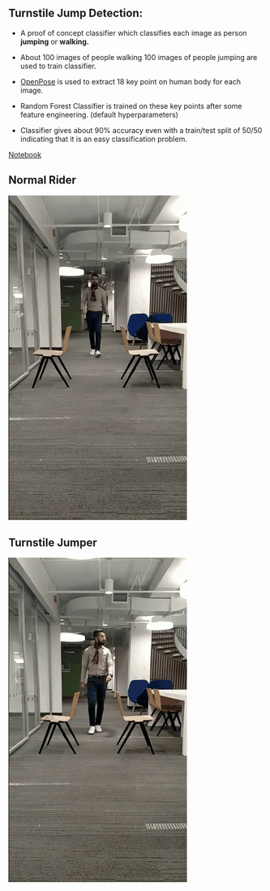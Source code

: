 ## Turnstile Jump Detection:  
- A proof of concept classifier which classifies each image as person <b>jumping</b> or <b>walking.</b>
- About 100 images of people walking 100 images of people jumping are used to train classifier.
- [OpenPose](https://github.com/CMU-Perceptual-Computing-Lab/openpose) is used to extract 18 key point on human body for each image.
- Random Forest Classifier is trained on these key points after some feature engineering. (default hyperparameters)

- Classifier gives about 90% accuracy even with a train/test split of 50/50 indicating that it is an easy classification problem.

[Notebook](https://github.com/muaz-urwa/Projects/blob/master/ComputerVision/PoseEstimation/urwa_TurnstileJumper_demoTest.ipynb)

## Normal Rider
<img src="urwa_walk.gif">

## Turnstile Jumper
<img src="urwa_jump.gif">
